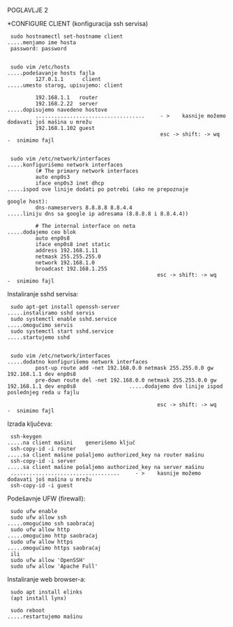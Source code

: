 POGLAVLJE 2
 

 *CONFIGURE CLIENT (konfiguracija ssh servisa)


     sudo hostnamectl set-hostname client                                                                 .....menjamo ime hosta
     password: password


     sudo vim /etc/hosts                                                                                  .....podešavanje hosts fajla
             127.0.1.1      client                                                                             .....umesto starog, upisujemo: client
                                                                                                               
             192.168.1.1   router                                                                               
             192.168.2.22  server                                                                              .....dopisujemo navedene hostove
             ...................................     - >    kasnije možemo dodavati još mašina u mrežu 
             192.168.1.102 guest
                                                     esc -> shift: -> wq    -  snimimo fajl


     sudo vim /etc/network/interfaces                                                                     .....konfigurišemo network interfaces 
             (# The primary network interfaces
             auto enp0s3
             iface enp0s3 inet dhcp                                                                            .....ispod ove linije dodati po potrebi (ako ne prepoznaje 
                                                                                                          google host):
             dns-nameservers 8.8.8.8 8.8.4.4                                                                        .....liniju dns sa google ip adresama (8.8.8.8 i 8.8.4.4))
   
             # The internal interface on neta                                                                      .....dodajemo ceo blok
             auto enp0s8
             iface enp0s8 inet static
             address 192.168.1.11
             netmask 255.255.255.0
             network 192.168.1.0
             broadcast 192.168.1.255
                                                    esc -> shift: -> wq    -  snimimo fajl

                                                    
Instaliranje sshd servisa:    

     sudo apt-get install openssh-server                                                                  .....instaliramo sshd servis
     sudo systemctl enable sshd.service                                                                   .....omogućimo servis
     sudo systemctl start sshd.service                                                                    .....startujemo sshd


     sudo vim /etc/network/interfaces                                                                     .....dodatno konfigurišemo network interfaces
             post-up route add -net 192.168.0.0 netmask 255.255.0.0 gw 192.168.1.1 dev enp0s8                  
             pre-down route del -net 192.168.0.0 netmask 255.255.0.0 gw 192.168.1.1 dev enp0s8                 .....dodajemo dve linije ispod poslednjeg reda u fajlu

                                                    esc -> shift: -> wq    -  snimimo fajl


Izrada ključeva:

     ssh-keygen                                                                                           .....na client mašini    generišemo ključ
     ssh-copy-id -i router                                                                                .....sa client mašine pošaljemo authorized_key na router mašinu
     ssh-copy-id -i server                                                                                .....sa client mašine pošaljemo authorized_key na server mašinu
     ...................................     - >    kasnije možemo dodavati još mašina u mrežu
     ssh-copy-id -i guest

Podešavnje UFW (firewall):

     sudo ufw enable
     sudo ufw allow ssh                                                                                .....omogućimo ssh saobraćaj  
     sudo ufw allow http                                                                               .....omogućimo http saobraćaj
     sudo ufw allow https                                                                              .....omogućimo https saobraćaj
     ili
     sudo ufw allow 'OpenSSH'
     sudo ufw allow 'Apache Full'


Instaliranje web browser-a:

     sudo apt install elinks
     (apt install lynx)

     sudo reboot                                                                                          .....restartujemo mašinu


